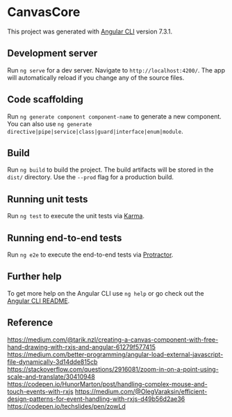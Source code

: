 # CanvasCore

This project was generated with [Angular CLI](https://github.com/angular/angular-cli) version 7.3.1.

## Development server

Run `ng serve` for a dev server. Navigate to `http://localhost:4200/`. The app will automatically reload if you change any of the source files.

## Code scaffolding

Run `ng generate component component-name` to generate a new component. You can also use `ng generate directive|pipe|service|class|guard|interface|enum|module`.

## Build

Run `ng build` to build the project. The build artifacts will be stored in the `dist/` directory. Use the `--prod` flag for a production build.

## Running unit tests

Run `ng test` to execute the unit tests via [Karma](https://karma-runner.github.io).

## Running end-to-end tests

Run `ng e2e` to execute the end-to-end tests via [Protractor](http://www.protractortest.org/).

## Further help

To get more help on the Angular CLI use `ng help` or go check out the [Angular CLI README](https://github.com/angular/angular-cli/blob/master/README.md).

## Reference
https://medium.com/@tarik.nzl/creating-a-canvas-component-with-free-hand-drawing-with-rxjs-and-angular-61279f577415
https://medium.com/better-programming/angular-load-external-javascript-file-dynamically-3d14dde815cb
https://stackoverflow.com/questions/2916081/zoom-in-on-a-point-using-scale-and-translate/30410948
https://codepen.io/HunorMarton/post/handling-complex-mouse-and-touch-events-with-rxjs
https://medium.com/@OlegVaraksin/efficient-design-patterns-for-event-handling-with-rxjs-d49b56d2ae36
https://codepen.io/techslides/pen/zowLd